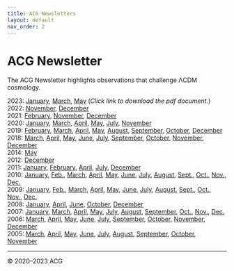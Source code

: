 ```yaml
---
title: ACG Newsletters
layout: default
nav_order: 2
---
```


# ACG Newsletter

The ACG Newsletter highlights observations that challenge ΛCDM cosmology.

2023: [January](./2023acg01newsletter.pdf), [March](./2023acg03newsletter.pdf), [May](./2023acg05newsletter.pdf) (*Click link to download the pdf document.*)  
2022: [November](./2022acg11newsletter.pdf), [December](./2022acg12newsletter.pdf)  
2021: [February](./2021acg02newsletter.pdf), [November](./2021acg11newsletter.pdf), [December](./2021acg12newsletter.pdf)  
2020: [January](./2020acg01newsletter.pdf), [March](./2020acg03newsletter.pdf), [April](./2020acg04newsletter.pdf), [May](./2020acg05newsletter.pdf), [July](./2020acg07newsletter.pdf), [November](./2020acg11newsletter.pdf)  
2019: [February](./2019acg02newsletter.pdf), [March](./2019acg03newsletter.pdf), [April](./2019acg04newsletter.pdf), [May](./2019acg05newsletter.pdf), [August](./2019acg08newsletter.pdf), [September](./2019acg09newsletter.pdf), [October](./2019acg10newsletter.pdf), [December](./2019acg12newsletter.pdf)  
2018: [March](./2018acg03newsletter.pdf), [April](./2018acg04newsletter.pdf), [May](./2018acg05newsletter.pdf), [June](./2018acg06newsletter.pdf), [July](./2018acg07newsletter.pdf), [September](./2018acg09newsletter.pdf), [October](./2018acg10newsletter.pdf), [November](./2018acg11newsletter.pdf), [December](./2018acg12newsletter.pdf)  
2014: [May](./2014acg05newsletter.pdf)  
2012: [December](./2012acg12newsletter.pdf)  
2011: [January](./2011acg01newsletter.pdf), [February](./2011acg02newsletter.pdf), [April](./2011acg04newsletter.pdf), [July](./2011acg07newsletter.pdf), [December](./2011acg12newsletter.pdf)  
2010: [January](./2010acg01newsletter.pdf), [Feb.](./2010acg02newsletter.pdf), [March](./2010acg03newsletter.pdf), [April](./2010acg04newsletter.pdf), [May](./2010acg05newsletter.pdf), [June](./2010acg06newsletter.pdf), [July](./2010acg07newsletter.pdf), [August](./2010acg08newsletter.pdf), [Sept.](./2010acg09newsletter.pdf), [Oct.](./2010acg10newsletter.pdf), [Nov.](./2010acg11newsletter.pdf), [Dec.](./2010acg12newsletter.pdf)  
2009: [January](./2009acg01newsletter.pdf), [Feb.](./2009acg02newsletter.pdf), [March](./2009acg03newsletter.pdf), [April](./2009acg04newsletter.pdf), [May](./2009acg05newsletter.pdf), [June](./2009acg06newsletter.pdf), [July](./2009acg07newsletter.pdf), [August](./2009acg08newsletter.pdf), [Sept.](./2009acg09newsletter.pdf), [Oct.](./2009acg10newsletter.pdf), [Nov.](./2009acg11newsletter.pdf), [Dec.](./2009acg12newsletter.pdf)  
2008: [January](./2008acg01newsletter.pdf), [April](./2008acg04newsletter.pdf), [June](./2008acg06newsletter.pdf), [October](./2008acg10newsletter.pdf), [December](./2008acg12newsletter.pdf)  
2007: [January](./2007acg01newsletter.pdf), [March](./2007acg03newsletter.pdf), [April](./2007acg04newsletter.pdf), [May](./2007acg05newsletter.pdf), [July](./2007acg07newsletter.pdf), [August](./2007acg08newsletter.pdf), [September](./2007acg09newsletter.pdf), [Oct.](./2007acg10newsletter.pdf), [Nov.](./2007acg11newsletter.pdf), [Dec.](./2007acg12newsletter.pdf)  
2006: [March](./2006acg03newsletter.pdf), [April](./2006acg04newsletter.pdf), [May](./2006acg05newsletter.pdf), [June](./2006acg06newsletter.pdf), [July](./2006acg07newsletter.pdf), [September](./2006acg09newsletter.pdf), [October](./2006acg10newsletter.pdf), [November](./2006acg11newsletter.pdf), [December](./2006acg12newsletter.pdf)  
2005: [March](./2005acg03newsletter.pdf), [April](./2005acg04newsletter.pdf), [May](./2005acg05newsletter.pdf), [June](./2005acg03newsletter.pdf), [July](./2005acg07newsletter.pdf), [August](./2005acg08newsletter.pdf), [September](./2005acg09newsletter.pdf), [October](./2005acg10newsletter.pdf), [November](./2005acg11newsletter.pdf)

---

© 2020–2023 ACG
